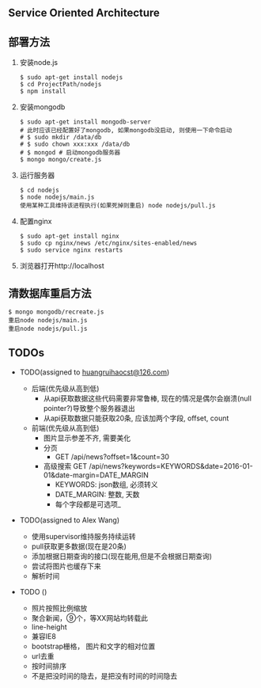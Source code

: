 ## Service Oriented Architecture

## 部署方法

1. 安装node.js
    ```
    $ sudo apt-get install nodejs
    $ cd ProjectPath/nodejs
    $ npm install
    ```
2. 安装mongodb
    ```
    $ sudo apt-get install mongodb-server
    # 此时应该已经配置好了mongodb, 如果mongodb没启动, 则使用一下命令启动
    # $ sudo mkdir /data/db
    # $ sudo chown xxx:xxx /data/db
    # $ mongod # 启动mongodb服务器
    $ mongo mongo/create.js
    ```
3. 运行服务器
    ```
    $ cd nodejs
    $ node nodejs/main.js
    使用某种工具维持该进程执行(如果死掉则重启) node nodejs/pull.js
    ```
4. 配置nginx
    ```
    $ sudo apt-get install nginx
    $ sudo cp nginx/news /etc/nginx/sites-enabled/news
    $ sudo service nginx restarts
    ```
5. 浏览器打开http://localhost

## 清数据库重启方法
    $ mongo mongodb/recreate.js
    重启node nodejs/main.js
    重启node nodejs/pull.js

    
## TODOs
* TODO(assigned to huangruihaocst@126.com)
    - 后端(优先级从高到低)
        - 从api获取数据这些代码需要非常鲁棒, 现在的情况是偶尔会崩溃(null pointer?)导致整个服务器退出
        - 从api获取数据只能获取20条, 应该加两个字段, offset, count
    - 前端(优先级从高到低)
        - 图片显示参差不齐, 需要美化
        - 分页 
            - GET /api/news?offset=1&count=30
        - 高级搜索 GET /api/news?keywords=KEYWORDS&date=2016-01-01&date-margin=DATE_MARGIN
            - KEYWORDS: json数组, 必须转义
            - DATE_MARGIN: 整数, 天数
            - 每个字段都是可选项_
    
* TODO(assigned to Alex Wang)
    - 使用supervisor维持服务持续运转
    - pull获取更多数据(现在是20条)
    - 添加根据日期查询的接口(现在能用,但是不会根据日期查询)
    - 尝试将图片也缓存下来
    - 解析时间
* TODO ()
    - 照片按照比例缩放
    - 聚合新闻，⑨个，等XX网站均转载此
    - line-height
    - 兼容IE8
    - bootstrap栅格， 图片和文字的相对位置
    - url去重
    - 按时间排序
    - 不是把没时间的隐去，是把没有时间的时间隐去